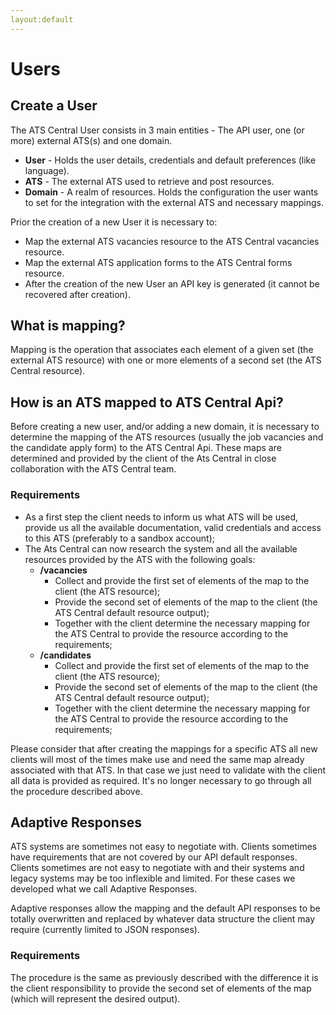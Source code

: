 ```yaml
---
layout:default
---
```


# Users

## Create a User
The ATS Central User consists in 3 main entities - The API user, one (or more) external ATS(s) and one domain.
* **User** - Holds the user details, credentials and default preferences (like language).
* **ATS** - The external ATS used to retrieve and post resources.
* **Domain** - A realm of resources. Holds the configuration the user wants to set for the integration with the external ATS and necessary mappings.

Prior the creation of a new User it is necessary to: 
* Map the external ATS vacancies resource to the ATS Central vacancies resource.
* Map the external ATS application forms to the ATS Central forms resource.
* After the creation of the new User an API key is generated (it cannot be recovered after creation).

## What is mapping?
Mapping is the operation that associates each element of a given set (the external ATS resource) with one or more elements of a second set (the ATS Central resource).

## How is an ATS mapped to ATS Central Api?
Before creating a new user, and/or adding a new domain, it is necessary to determine the mapping of the ATS resources (usually the job vacancies and the candidate apply form) to the ATS Central Api. These maps are determined and provided by the client of the Ats Central in close collaboration with the ATS Central team.

### Requirements
* As a first step the client needs to inform us what ATS will be used, provide us all the available documentation, valid credentials and access to this ATS (preferably to a sandbox account);
* The Ats Central can now research the system and all the available resources provided by the ATS with the following goals:
  * **/vacancies**
    * Collect and provide the first set of elements of the map to the client (the ATS resource);
    * Provide the second set of elements of the map to the client (the ATS Central default resource output);
    * Together with the client determine the necessary mapping for the ATS Central to provide the resource according to the requirements;
  * **/candidates**
    * Collect and provide the first set of elements of the map to the client (the ATS resource);
    * Provide the second set of elements of the map to the client (the ATS Central default resource output);
    * Together with the client determine the necessary mapping for the ATS Central to provide the resource according to the requirements;

Please consider that after creating the mappings for a specific ATS all new clients will most of the times make use and need the same map already associated with that ATS. In that case we just need to validate with the client all data is provided as required. It's no longer necessary to go through all the procedure described above. 

## Adaptive Responses

ATS systems are sometimes not easy to negotiate with. Clients sometimes have requirements that are not covered by our API default responses. Clients sometimes are not easy to negotiate with and their systems and legacy systems may be too inflexible and limited. For these cases we developed what we call Adaptive Responses.

Adaptive responses allow the mapping and the default API responses to be totally overwritten and replaced by whatever data structure the client may require (currently limited to JSON responses).

### Requirements

The procedure is the same as previously described with the difference it is the client responsibility to provide the second set of elements of the map (which will represent the desired output).
